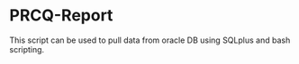 # PRCQ-Report
This script can be used to pull data from oracle DB using SQLplus and bash scripting.
